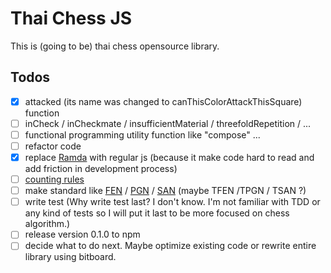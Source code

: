 # Thai Chess JS
This is (going to be) thai chess opensource library.

## Todos
- [x] attacked (its name was changed to canThisColorAttackThisSquare) function
- [ ] inCheck / inCheckmate / insufficientMaterial / threefoldRepetition / ...
- [ ] functional programming utility function like "compose" ...
- [ ] refactor code
- [x] replace [Ramda](https://ramdajs.com/) with regular js (because it make code hard to read and add friction in development process)
- [ ] [counting rules](https://www.chessvariants.com/play/makruk-thai-chess)
- [ ] make standard like [FEN](https://en.wikipedia.org/wiki/Forsyth%E2%80%93Edwards_Notation) / [PGN](https://en.wikipedia.org/wiki/Portable_Game_Notation) / [SAN](https://en.wikipedia.org/wiki/Algebraic_notation_(chess)) (maybe TFEN /TPGN / TSAN ?)
- [ ] write test (Why write test last? I don't know. I'm not familiar with TDD or any kind of tests so I will put it last to be more focused on chess algorithm.)
- [ ] release version 0.1.0 to npm
- [ ] decide what to do next. Maybe optimize existing code or rewrite entire library using bitboard.
